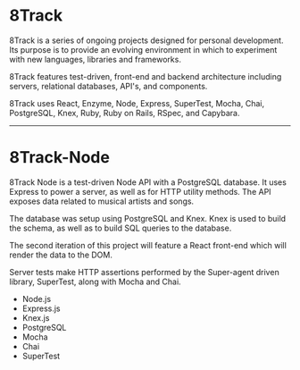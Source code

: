 # 8Track  

8Track is a series of ongoing projects designed for personal development. Its purpose is to provide an evolving environment in which to experiment with new languages, libraries and frameworks.

8Track features test-driven, front-end and backend architecture including servers, relational databases, API's, and components.

8Track uses React, Enzyme, Node, Express, SuperTest, Mocha, Chai, PostgreSQL, Knex, Ruby, Ruby on Rails, RSpec, and Capybara.

-----

# 8Track-Node

8Track Node is a test-driven Node API with a PostgreSQL database. It uses Express to power a server, as well as for HTTP utility methods. The API exposes data related to musical artists and songs.

The database was setup using PostgreSQL and Knex. Knex is used to build the schema, as well as to build SQL queries to the database.

The second iteration of this project will feature a React front-end which will render the data to the DOM.

Server tests make HTTP assertions performed by the Super-agent driven library, SuperTest, along with Mocha and Chai.

* Node.js
* Express.js
* Knex.js
* PostgreSQL
* Mocha
* Chai
* SuperTest
